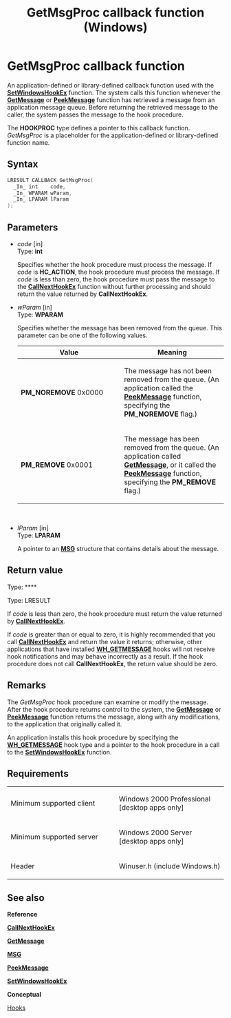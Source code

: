 ﻿---
title: GetMsgProc callback function (Windows)
TOCTitle: GetMsgProc callback function
ms:assetid: VS|winui|~\winui\windowsuserinterface\windowing\hooks\hookreference\hookfunctions\getmsgproc.htm
ms:mtpsurl: https://msdn.microsoft.com/en-us/library/ms644981(v=VS.85)
ms:contentKeyID: 5641710
ms.date: 03/30/2018
mtps_version: v=VS.85
f1_keywords:
- GetMsgProc
- PM_NOREMOVE
- PM_REMOVE
- winuser/GetMsgProc
dev_langs:
- C++
- C
api_location:
- Winuser.h
api_name:
- GetMsgProc
api_type:
- UserDefined
product:
- Windows
topic_type:
- apiref
- kbSyntax
product_family_name: VS
ROBOTS: INDEX,FOLLOW
---

# GetMsgProc callback function

An application-defined or library-defined callback function used with the [**SetWindowsHookEx**](https://msdn.microsoft.com/en-us/library/ms644990\(v=vs.85\)) function. The system calls this function whenever the [**GetMessage**](https://msdn.microsoft.com/en-us/library/ms644936\(v=vs.85\)) or [**PeekMessage**](https://msdn.microsoft.com/en-us/library/ms644943\(v=vs.85\)) function has retrieved a message from an application message queue. Before returning the retrieved message to the caller, the system passes the message to the hook procedure.

The **HOOKPROC** type defines a pointer to this callback function. *GetMsgProc* is a placeholder for the application-defined or library-defined function name.

## Syntax

``` c++
LRESULT CALLBACK GetMsgProc(
  _In_ int    code,
  _In_ WPARAM wParam,
  _In_ LPARAM lParam
);
```

## Parameters

  - *code* \[in\]  
    Type: **int**
    
    Specifies whether the hook procedure must process the message. If *code* is **HC\_ACTION**, the hook procedure must process the message. If *code* is less than zero, the hook procedure must pass the message to the [**CallNextHookEx**](https://msdn.microsoft.com/en-us/library/ms644974\(v=vs.85\)) function without further processing and should return the value returned by **CallNextHookEx**.

  - *wParam* \[in\]  
    Type: **WPARAM**
    
    Specifies whether the message has been removed from the queue. This parameter can be one of the following values.
    
    <table>
    <colgroup>
    <col style="width: 50%" />
    <col style="width: 50%" />
    </colgroup>
    <thead>
    <tr class="header">
    <th>Value</th>
    <th>Meaning</th>
    </tr>
    </thead>
    <tbody>
    <tr class="odd">
    <td><span id="PM_NOREMOVE"></span><span id="pm_noremove"></span>
    <strong>PM_NOREMOVE</strong>
    0x0000</td>
    <td><p>The message has not been removed from the queue. (An application called the <a href="/windows/win32/api/winuser/nf-winuser-peekmessagea"><strong>PeekMessage</strong></a> function, specifying the <strong>PM_NOREMOVE</strong> flag.)</p></td>
    </tr>
    <tr class="even">
    <td><span id="PM_REMOVE"></span><span id="pm_remove"></span>
    <strong>PM_REMOVE</strong>
    0x0001</td>
    <td><p>The message has been removed from the queue. (An application called <a href="/windows/win32/api/winuser/nf-winuser-getmessage"><strong>GetMessage</strong></a>, or it called the <a href="/windows/win32/api/winuser/nf-winuser-peekmessagea"><strong>PeekMessage</strong></a> function, specifying the <strong>PM_REMOVE</strong> flag.)</p></td>
    </tr>
    </tbody>
    </table>
    
     

  - *lParam* \[in\]  
    Type: **LPARAM**
    
    A pointer to an [**MSG**](https://msdn.microsoft.com/en-us/library/ms644958\(v=vs.85\)) structure that contains details about the message.

## Return value

Type: ****

Type: LRESULT

If *code* is less than zero, the hook procedure must return the value returned by [**CallNextHookEx**](https://msdn.microsoft.com/en-us/library/ms644974\(v=vs.85\)).

If *code* is greater than or equal to zero, it is highly recommended that you call [**CallNextHookEx**](https://msdn.microsoft.com/en-us/library/ms644974\(v=vs.85\)) and return the value it returns; otherwise, other applications that have installed [**WH\_GETMESSAGE**](https://msdn.microsoft.com/en-us/library/ms644959\(v=vs.85\)) hooks will not receive hook notifications and may behave incorrectly as a result. If the hook procedure does not call **CallNextHookEx**, the return value should be zero.

## Remarks

The *GetMsgProc* hook procedure can examine or modify the message. After the hook procedure returns control to the system, the [**GetMessage**](https://msdn.microsoft.com/en-us/library/ms644936\(v=vs.85\)) or [**PeekMessage**](https://msdn.microsoft.com/en-us/library/ms644943\(v=vs.85\)) function returns the message, along with any modifications, to the application that originally called it.

An application installs this hook procedure by specifying the [**WH\_GETMESSAGE**](https://msdn.microsoft.com/en-us/library/ms644959\(v=vs.85\)) hook type and a pointer to the hook procedure in a call to the [**SetWindowsHookEx**](https://msdn.microsoft.com/en-us/library/ms644990\(v=vs.85\)) function.

## Requirements

<table>
<colgroup>
<col style="width: 50%" />
<col style="width: 50%" />
</colgroup>
<tbody>
<tr class="odd">
<td><p>Minimum supported client</p></td>
<td><p>Windows 2000 Professional [desktop apps only]</p></td>
</tr>
<tr class="even">
<td><p>Minimum supported server</p></td>
<td><p>Windows 2000 Server [desktop apps only]</p></td>
</tr>
<tr class="odd">
<td><p>Header</p></td>
<td>Winuser.h (include Windows.h)</td>
</tr>
</tbody>
</table>


## See also

**Reference**

[**CallNextHookEx**](https://msdn.microsoft.com/en-us/library/ms644974\(v=vs.85\))

[**GetMessage**](https://msdn.microsoft.com/en-us/library/ms644936\(v=vs.85\))

[**MSG**](https://msdn.microsoft.com/en-us/library/ms644958\(v=vs.85\))

[**PeekMessage**](https://msdn.microsoft.com/en-us/library/ms644943\(v=vs.85\))

[**SetWindowsHookEx**](https://msdn.microsoft.com/en-us/library/ms644990\(v=vs.85\))

**Conceptual**

[Hooks](https://msdn.microsoft.com/en-us/library/ms632589\(v=vs.85\))